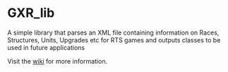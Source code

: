 GXR_lib
=======

A simple library that parses an XML file containing information on Races, Structures, Units, Upgrades etc for RTS games and outputs classes to be used in future applications

Visit the [wiki](/zeOxx/GXR_lib/wiki) for more information.
